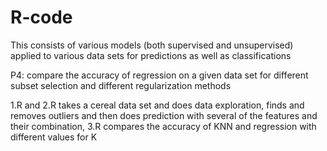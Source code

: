 # R-code
This consists of various models (both supervised and unsupervised) applied to various data sets for predictions as well as classifications

P4:
compare the accuracy of regression on a given data set for different subset selection and different regularization methods

1.R and 2.R takes a cereal data set and does data exploration, finds and removes outliers and then does prediction with several of the features and their combination,
3.R compares the accuracy of KNN and regression with different values for K
